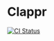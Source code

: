 # Clappr

[![CI Status](http://img.shields.io/travis/globocom/clappr-ios.svg?style=flat)](http://travis-ci.org/globocom/clappr-ios)

